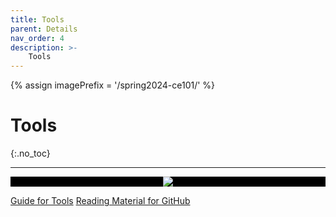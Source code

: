 ```yaml
---
title: Tools
parent: Details
nav_order: 4
description: >-
    Tools
---
```

{% assign imagePrefix = '/spring2024-ce101/' %}
# Tools
{:.no_toc}

---
<link rel="stylesheet" href="{{ imagePrefix }}assets/css/style.css">

<p align='center' style="background-color:black;">
  <img src='{{ imagePrefix }}assets/images/policy/tools.png' />
</p>



[//]: # (![image]&#40;/assets/images/policy/tools.png&#41;)

<a href="" class="btn btn-outline h6" id="guide_for_tools_url">Guide for Tools</a>
<a href="" class="btn btn-outline h6" id="reading_material_for_github_url">Reading Material for GitHub</a>

<div id="loader"></div>

<script src="../assets/js/library.js"></script>
<script>
    library.staticData("{{site.courseDetails_sheet_url}}", "{{site.courseDetails}}","general_site_details", "tools" ,{{site.site_mode_isOffline}}, "{{site.general_data_csv}}");
</script>

<script>
        const siteButton = document.getElementById('menu-button');
        const siteNav = document.querySelector('.site-nav');

        let isVisible = false;

        siteButton.addEventListener('click', function(event) {
            event.preventDefault();
            if (isVisible) {
                siteNav.style.display = 'none';
                isVisible = false;
            } else {
                siteNav.style.display = 'block';
                isVisible = true;
            }
        });
    </script>